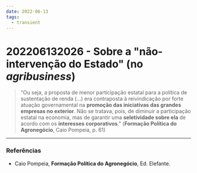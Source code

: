 ```yaml
---
date: 2022-06-13
tags:
  - transient
---
```

# 202206132026 - Sobre a "não-intervenção do Estado" (no *agribusiness*)
> "Ou seja, a proposta de menor participação estatal para a política de sustentação de renda (...) era contraposta à reivindicação por forte atuação governamental na **promoção das iniciativas das grandes empresas no exterior**. Não se tratava, pois, de diminuir a participação estatal na economia, mas de garantir uma **seletividade sobre ela** de acordo com os **interesses corporativos**." 
> (**Formação Política do Agronegócio**, Caio Pompeia, p. 61)



---
### Referências
- Caio Pompeia, **Formação Política do Agronegócio**, Ed. Elefante.